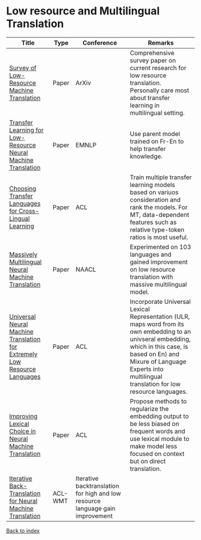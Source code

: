 # Low resource and Multilingual Translation
|Title|Type|Conference|Remarks
|--|--|--|--|
|[Survey of Low-Resource Machine Translation](https://arxiv.org/pdf/2109.00486.pdf)|Paper|ArXiv|Comprehensive survey paper on current research for low resource translation. Personally care most about transfer learning in multilingual setting.
|[Transfer Learning for Low-Resource Neural Machine Translation](https://aclanthology.org/D16-1163.pdf)|Paper|EMNLP|Use parent model trained on Fr-En to help transfer knowledge.|
|[Choosing Transfer Languages for Cross-Lingual Learning](https://aclanthology.org/P19-1301.pdf)|Paper|ACL|Train multiple transfer learning models based on variuos consideration and rank the models. For MT, data-dependent features such as relative type-token ratios is most useful.|
|[Massively Multilingual Neural Machine Translation](https://arxiv.org/pdf/1903.00089.pdf)|Paper|NAACL|Experimented on 103 languages and gained improvement on low resource translation with massive multilingual model.|
|[Universal Neural Machine Translation for Extremely Low Resource Languages](https://aclanthology.org/N18-1032.pdf)|Paper|ACL|Incorporate Universal Lexical Representation (ULR, maps word from its own embedding to an univseral embedding, which in this case, is based on En) and Mixure of Language Experts into multilingual translation for low resource languages.|
|[Improving Lexical Choice in Neural Machine Translation](https://aclanthology.org/N18-1031.pdf)|Paper|ACL|Propose methods to regularize the embedding output to be less biased on frequent words and use lexical module to make model less focused on context but on direct translation.|
|[Iterative Back-Translation for Neural Machine Translation](https://aclanthology.org/W18-2703.pdf)|ACL-WMT|Iterative backtranslation for high and low resource language gain improvement|



[Back to index](../../README.md)

